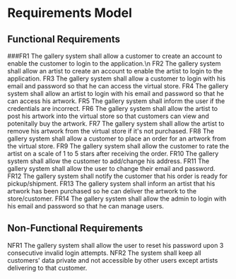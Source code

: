 # Requirements Model

## Functional Requirements

###FR1 The gallery system shall allow a customer to create an account to enable the customer to login to the application.\n
FR2 The gallery system shall allow an artist to create an account to enable the artist to login to the application.
FR3 The gallery system shall allow a customer to login with his email and password so that he can access the virtual store.
FR4 The gallery system shall allow an artist to login with his email and password so that he can access his artwork.
FR5 The gallery system shall inform the user if the credentials are incorrect.
FR6 The gallery system shall allow the artist to post his artwork into the virtual store so that customers can view and potenitally buy the artwork.
FR7 The gallery system shall allow the artist to remove his artwork from the virtual store if it's not purchased.
FR8 The gallery system shall allow a customer to place an order for an artwork from the virtual store.
FR9 The gallery system shall allow the customer to rate the artist on a scale of 1 to 5 stars after receiving the order.
FR10 The gallery system shall allow the customer to add/change his address.
FR11 The gallery system shall allow the user to change their email and password.
FR12 The gallery system shall notify the customer that his order is ready for pickup/shipment.
FR13 The gallery system shall inform an artist that his artwork has been purchased so he can deliver the artwork to the store/customer.
FR14 The gallery system shall allow the admin to login with his email and password so that he can manage users. 


## Non-Functional Requirements

NFR1 The gallery system shall allow the user to reset his password upon 3 consecutive invalid login attempts. 
NFR2 The system shall keep all customers' data private and not accessible by other users except artists delivering to that customer.
